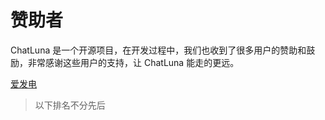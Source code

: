 <script setup>
import { VPTeamMembers, VPTeamPageSection, VPSponsors } from 'vitepress/theme'

const thinks = [

    {
        img: "https://q1.qlogo.cn/g?b=qq&nk=766949709&s=0",
        name: "EF台风",
        url: "#EF台风",
    },
    {
        img: "https://q1.qlogo.cn/g?b=qq&nk=2371124484&s=0",
        name: "TR0MX",
        url: "#TR0MX",
    },
    {
        img: "https://q1.qlogo.cn/g?b=qq&nk=52473342&s=0",
        name: "僵尸尸",
        url: "#僵尸尸",
    },
    {
        img: "https://q1.qlogo.cn/g?b=qq&nk=3373167460&s=0",
        name: "Nawyjx",
        url: "#Nawyjx",
    },
    {
        img: "https://q1.qlogo.cn/g?b=qq&nk=3283406743&s=0",
        name: "Ling",
        url: "#Ling",
    },
    {
        img: "https://q1.qlogo.cn/g?b=qq&nk=1919892171&s=0",
        name: "上学",
        url: "#上学",
    },
    {
        img: "https://q1.qlogo.cn/g?b=qq&nk=503753255&s=0",
        name: "飞@^O^",
        url: "#飞@^O^",
    },
    {
        img: "https://pic1.afdiancdn.com/user/979158d0e7d211ec95c152540025c377/avatar/d5573d81cfda4cc36f4cda19a264b02c_w640_h640_s16.jpeg?imageView2/1/w/120/h/120",
        name: "LingLambda",
        url: "#LingLambda",
    },
    {
        img: "https://pic1.afdiancdn.com/user/6d4c567450d811eca3c852540025c377/avatar/fae1ec9c8ef86d6d2b34eec959cb23dc_w640_h640_s39.jpg?imageView2/1/w/120/h/120",
        name: "RikoNeko"
        url: "#RikoNeko"
    }
    {
        img: "https://pic1.afdiancdn.com/default/avatar/avatar-blue.png?imageView2/1/w/120/h/120",
        name: "KaleElus",
        url: "#KaleElus",
    },
    {
        img: "https://pic1.afdiancdn.com/default/avatar/avatar-purple.png?imageView2/1/w/120/h/120",
        name:"爱发电用户_GPsK",
        url: "#爱发电用户_GPsK"
    }

]; 
</script>

# 赞助者

ChatLuna 是一个开源项目，在开发过程中，我们也收到了很多用户的赞助和鼓励，非常感谢这些用户的支持，让 ChatLuna 能走的更远。

[爱发电](https://afdian.com/a/dingyi222666)

> 以下排名不分先后

<sponsors :data="thinks" />
